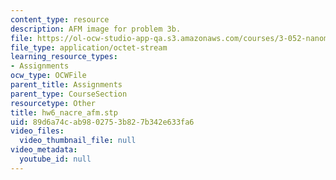 ```yaml
---
content_type: resource
description: AFM image for problem 3b.
file: https://ol-ocw-studio-app-qa.s3.amazonaws.com/courses/3-052-nanomechanics-of-materials-and-biomaterials-spring-2007/89d6a74cab9802753b827b342e633fa6_hw6_nacre_afm.stp
file_type: application/octet-stream
learning_resource_types:
- Assignments
ocw_type: OCWFile
parent_title: Assignments
parent_type: CourseSection
resourcetype: Other
title: hw6_nacre_afm.stp
uid: 89d6a74c-ab98-0275-3b82-7b342e633fa6
video_files:
  video_thumbnail_file: null
video_metadata:
  youtube_id: null
---
```

